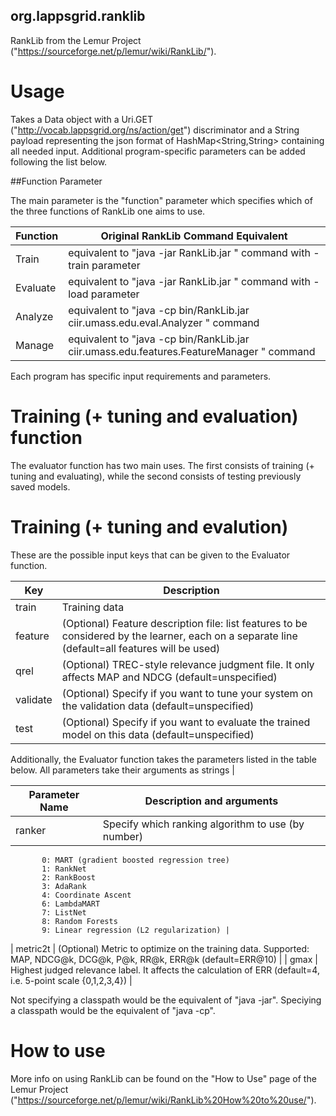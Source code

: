 ## org.lappsgrid.ranklib
RankLib from the Lemur Project
("https://sourceforge.net/p/lemur/wiki/RankLib/").

# Usage

Takes a Data<String> object with a Uri.GET ("http://vocab.lappsgrid.org/ns/action/get") discriminator and a String payload representing the json format of HashMap<String,String> containing all needed input. Additional program-specific parameters can be added following the list below.

##Function Parameter

The main parameter is the "function" parameter which specifies which of the three functions of RankLib one aims to use.

| Function | Original RankLib Command Equivalent |
| --- | --- |
| Train | equivalent to "java -jar RankLib.jar <Params>" command with -train parameter |
| Evaluate | equivalent to "java -jar RankLib.jar <Params>" command with -load parameter |
| Analyze | equivalent to "java -cp bin/RankLib.jar ciir.umass.edu.eval.Analyzer <Params>" command |
| Manage | equivalent to "java -cp bin/RankLib.jar ciir.umass.edu.features.FeatureManager <Params>" command |

Each program has specific input requirements and parameters.

# Training (+ tuning and evaluation) function

The evaluator function has two main uses. The first consists of training (+ tuning and evaluating), while the second consists of testing previously saved models.

# Training (+ tuning and evalution)

These are the possible input keys that can be given to the Evaluator function.

| Key | Description |
| --- | --- |
| train | Training data |
| feature | (Optional) Feature description file: list features to be considered by the learner, each on a separate line (default=all features will be used) |
| qrel | (Optional) TREC-style relevance judgment file. It only affects MAP and NDCG (default=unspecified) |
| validate | (Optional) Specify if you want to tune your system on the validation data (default=unspecified) |
| test | (Optional) Specify if you want to evaluate the trained model on this data (default=unspecified) |

Additionally, the Evaluator function takes the parameters listed in the table below. All parameters take their arguments as strings |

| Parameter Name | Description and arguments |
| --- | --- |
| ranker | Specify which ranking algorithm to use (by number)
           0: MART (gradient boosted regression tree)
           1: RankNet
           2: RankBoost
           3: AdaRank
           4: Coordinate Ascent
           6: LambdaMART
           7: ListNet
           8: Random Forests
           9: Linear regression (L2 regularization) |
| metric2t | (Optional) Metric to optimize on the training data. Supported: MAP, NDCG@k, DCG@k, P@k, RR@k, ERR@k (default=ERR@10) |
| gmax | Highest judged relevance label. It affects the calculation of ERR (default=4, i.e. 5-point scale {0,1,2,3,4}) |


Not specifying a classpath would be the equivalent of "java -jar". Speciying a classpath would be the equivalent of "java -cp".

# How to use
More info on using RankLib can be found on the "How to Use" page of the Lemur Project ("https://sourceforge.net/p/lemur/wiki/RankLib%20How%20to%20use/").


